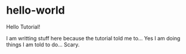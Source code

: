 # hello-world
Hello Tutorial!

I am writting stuff here because the tutorial told me to... Yes I am doing things I am told to do... Scary.

